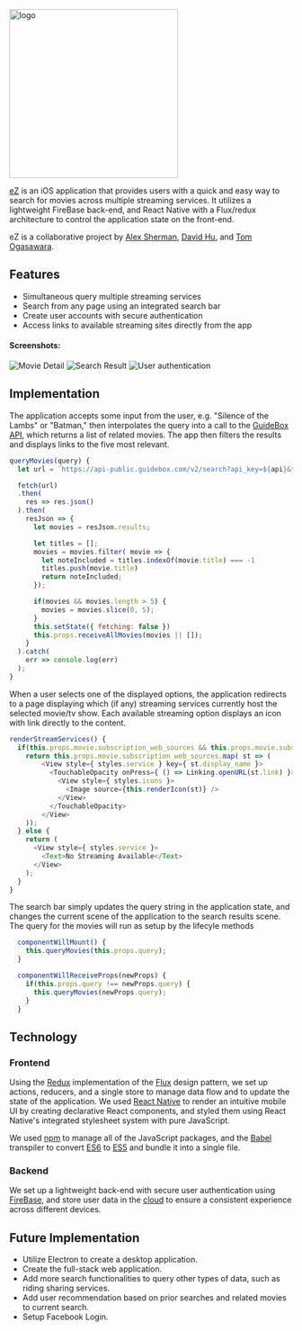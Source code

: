 
<img src="./assets/images/300_icon.png" alt="logo" style="width: 300px;"/>

[eZ](https://play.google.com/store/apps/details?id=com.eezee) is an iOS application that provides users with a quick and easy way to search for movies across multiple streaming services. It utilizes a lightweight FireBase back-end, and React Native with a Flux/redux architecture to control the application state on the front-end.

eZ is a collaborative project by [Alex Sherman](https://github.com/asherman-ca), [David Hu](https://github.com/davidhu2000), and [Tom Ogasawara](https://github.com/tom-ogasawara).

## Features

- Simultaneous query multiple streaming services
- Search from any page using an integrated search bar
- Create user accounts with secure authentication
- Access links to available streaming sites directly from the app

#### Screenshots:
![Movie Detail](./images/movie_detail.png) ![Search Result](./images/search_result.png) ![User authentication](./images/user_login.png)

## Implementation

The application accepts some input from the user, e.g. "Silence of the Lambs" or "Batman," then interpolates the query into a call to the [GuideBox API](https://api.guidebox.com/docs), which returns a list of related movies. The app then filters the results and displays links to the five most relevant.

```JavaScript
queryMovies(query) {
  let url = `https://api-public.guidebox.com/v2/search?api_key=${api}&type=movie&field=title&precision=fuzzy&query=${query}`

  fetch(url)
  .then(
    res => res.json()
  ).then(
    resJson => {
      let movies = resJson.results;

      let titles = [];
      movies = movies.filter( movie => {
        let noteIncluded = titles.indexOf(movie.title) === -1
        titles.push(movie.title)
        return noteIncluded;
      });

      if(movies && movies.length > 5) {
        movies = movies.slice(0, 5);
      }
      this.setState({ fetching: false })
      this.props.receiveAllMovies(movies || []);
    }
  ).catch(
    err => console.log(err)
  );
}
```

When a user selects one of the displayed options, the application redirects to a page displaying which (if any) streaming services currently host the selected movie/tv show. Each available streaming option displays an icon with link directly to the content.

```JavaScript
renderStreamServices() {
  if(this.props.movie.subscription_web_sources && this.props.movie.subscription_web_sources.length > 0) {
    return this.props.movie.subscription_web_sources.map( st => (
        <View style={ styles.service } key={ st.display_name }>
          <TouchableOpacity onPress={ () => Linking.openURL(st.link) }>
            <View style={ styles.icons }>
              <Image source={this.renderIcon(st)} />
            </View>
          </TouchableOpacity>
        </View>
    ));
  } else {
    return (
      <View style={ styles.service }>
        <Text>No Streaming Available</Text>
      </View>
    );
  }
}
```

The search bar simply updates the query string in the application state, and changes the current scene of the application to the search results scene. The query for the movies will run as setup by the lifecyle methods

```js
  componentWillMount() {
    this.queryMovies(this.props.query);
  }

  componentWillReceiveProps(newProps) {
    if(this.props.query !== newProps.query) {
      this.queryMovies(newProps.query);
    }
  }
```

## Technology

### Frontend

Using the [Redux](https://github.com/reactjs/redux) implementation of the [Flux](https://facebook.github.io/flux/) design pattern, we set up actions, reducers, and a single store to manage data flow and to update the state of the application. We used [React Native](https://facebook.github.io/react-native/) to render an intuitive mobile UI by creating declarative React components, and styled them using React Native's integrated stylesheet system with pure JavaScript.

We used [npm](https://www.npmjs.com/) to manage all of the JavaScript packages, and the [Babel](https://babeljs.io/) transpiler to convert [ES6](https://en.wikipedia.org/wiki/ECMAScript#6th_Edition_-_ECMAScript_2015) to [ES5](https://en.wikipedia.org/wiki/ECMAScript#5th_Edition) and bundle it into a single file.

### Backend

We set up a lightweight back-end with secure user authentication using [FireBase](https://firebase.google.com/), and store user data in the [cloud](https://en.wikipedia.org/wiki/Cloud_storage) to ensure a consistent experience across different devices.

## Future Implementation

- Utilize Electron to create a desktop application.
- Create the full-stack web application.
- Add more search functionalities to query other types of data, such as riding sharing services.
- Add user recommendation based on prior searches and related movies to current search.
- Setup Facebook Login.
